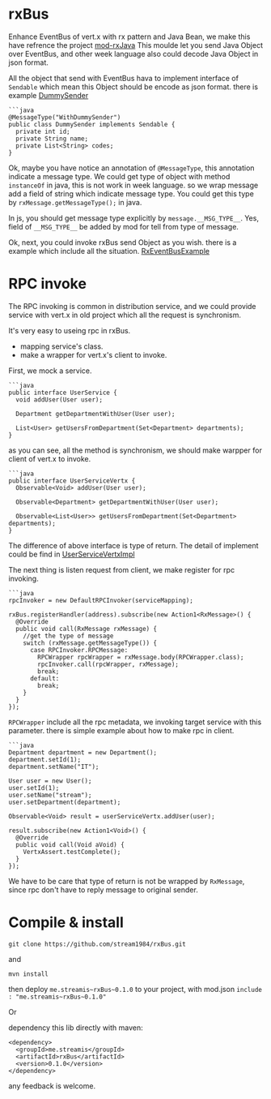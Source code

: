 rxBus
=====

Enhance EventBus of vert.x with rx pattern and Java Bean, we make this have refrence the project [mod-rxJava](https://github.com/vert-x/mod-rxvertx)
This moulde let you send Java Object over EventBus, and other week language also could decode Java Object in json format.

All the object that send with EventBus hava to implement interface of `Sendable` which mean this Object should be encode as json format.
there is example [DummySender](https://github.com/stream1984/rxBus/blob/master/src/test/java/me/streamis/rxbus/test/dummy/DummySender.java)

    ```java
    @MessageType("WithDummySender")
    public class DummySender implements Sendable {
      private int id;
      private String name;
      private List<String> codes;
    }

Ok, maybe you have notice an annotation of `@MessageType`, this annotation indicate a message type. We could get type of object with method `instanceOf` in java, this is not work in  week language. so we wrap message add a field of string which indicate message type. You could get this type by `rxMessage.getMessageType();` in java.

In js, you should get message type explicitly by `message.__MSG_TYPE__`. Yes, field of `__MSG_TYPE__` be added by mod for tell from type of message.

Ok, next, you could invoke rxBus send Object as you wish.
there is a example which include all the situation.
[RxEventBusExample](https://github.com/stream1984/rxBus/blob/master/src/test/java/me/streamis/rxbus/test/RxEventBusTest.java)


RPC invoke 
====

The RPC invoking is common in distribution service, and we could provide service with vert.x in old project which all the request is synchronism.

It's very easy to useing rpc in rxBus.

* mapping service's class.
* make a wrapper for vert.x's client to invoke.

First, we mock a service.

    ```java
    public interface UserService {
      void addUser(User user);
      
      Department getDepartmentWithUser(User user);
      
      List<User> getUsersFromDepartment(Set<Department> departments);
    }

as you can see, all the method is synchronism, we should make warpper for client of vert.x to invoke.

    ```java
    public interface UserServiceVertx {
      Observable<Void> addUser(User user);

      Observable<Department> getDepartmentWithUser(User user);

      Observable<List<User>> getUsersFromDepartment(Set<Department> departments);
    }

The difference of above interface is type of return. The detail of implement could be find in [UserServiceVertxImpl](https://github.com/stream1984/rxBus/blob/master/src/test/java/me/streamis/rxbus/test/service/client/UserServiceVertxImpl.java)

The next thing is listen request from client, we make register for rpc invoking.

    ```java
    rpcInvoker = new DefaultRPCInvoker(serviceMapping);
    
    rxBus.registerHandler(address).subscribe(new Action1<RxMessage>() {
      @Override
      public void call(RxMessage rxMessage) {
        //get the type of message
        switch (rxMessage.getMessageType()) {
          case RPCInvoker.RPCMessage:
            RPCWrapper rpcWrapper = rxMessage.body(RPCWrapper.class);
            rpcInvoker.call(rpcWrapper, rxMessage);
            break;
          default:
            break;
        }
      }
    });

`RPCWrapper` include all the rpc metadata, we invoking target service with this parameter.
there is simple example about how to make rpc in client.

    ```java
    Department department = new Department();
    department.setId(1);
    department.setName("IT");

    User user = new User();
    user.setId(1);
    user.setName("stream");
    user.setDepartment(department);

    Observable<Void> result = userServiceVertx.addUser(user);

    result.subscribe(new Action1<Void>() {
      @Override
      public void call(Void aVoid) {
        VertxAssert.testComplete();
      }
    });

We have to be care that type of return is not be wrapped by `RxMessage`, since rpc don't have to reply message to original sender.

Compile & install
====

`git clone https://github.com/stream1984/rxBus.git`

and

`mvn install`

then deploy `me.streamis~rxBus~0.1.0` to your project, with mod.json `include : "me.streamis~rxBus~0.1.0"`

Or

dependency this lib directly with maven:

    <dependency>
      <groupId>me.streamis</groupId>
      <artifactId>rxBus</artifactId>
      <version>0.1.0</version>
    </dependency>
    

any feedback is welcome.






